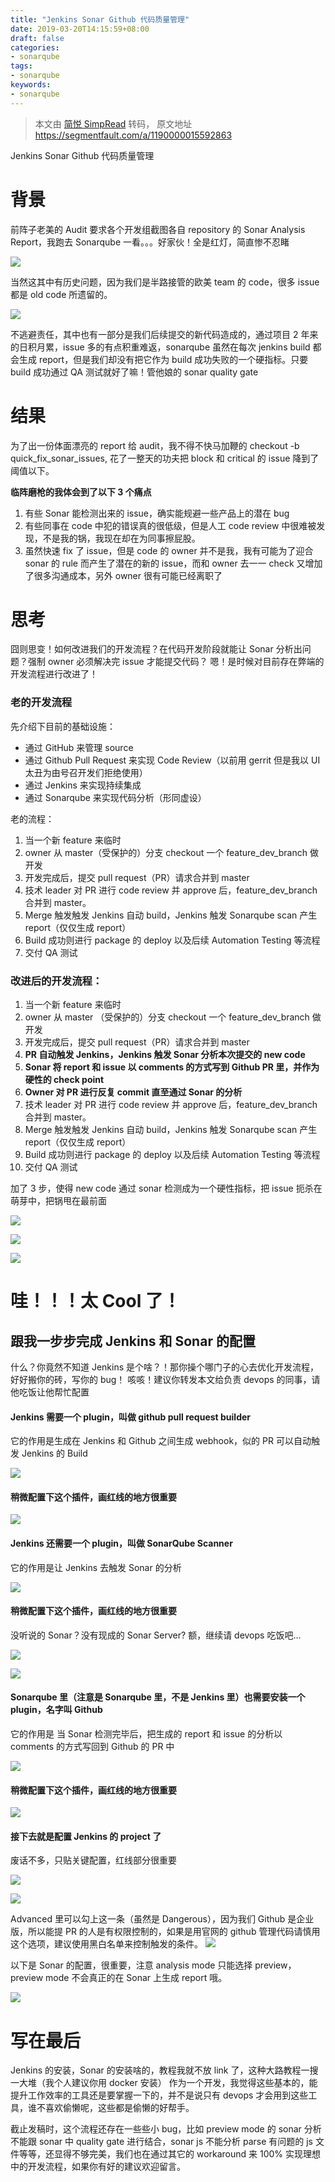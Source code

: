 ```yaml
---
title: "Jenkins Sonar Github 代码质量管理"
date: 2019-03-20T14:15:59+08:00
draft: false
categories:
- sonarqube
tags:
- sonarqube
keywords:
- sonarqube
---
```


> 本文由 [简悦 SimpRead](http://ksria.com/simpread/) 转码， 原文地址 https://segmentfault.com/a/1190000015592863

Jenkins Sonar Github 代码质量管理
<!--more-->

# 背景

前阵子老美的 Audit 要求各个开发组截图各自 repository 的 Sonar Analysis Report，我跑去 Sonarqube 一看。。。好家伙！全是红灯，简直惨不忍睹

![](https://segmentfault.com/img/bVbdAmb?w=1310&h=1204)

当然这其中有历史问题，因为我们是半路接管的欧美 team 的 code，很多 issue 都是 old code 所遗留的。

![](https://segmentfault.com/img/bVbdAmA?w=500&h=327)

不逃避责任，其中也有一部分是我们后续提交的新代码造成的，通过项目 2 年来的日积月累，issue 多的有点积重难返，sonarqube 虽然在每次 jenkins build 都会生成 report，但是我们却没有把它作为 build 成功失败的一个硬指标。只要 build 成功通过 QA 测试就好了嘛！管他娘的 sonar quality gate

# 结果

为了出一份体面漂亮的 report 给 audit，我不得不快马加鞭的 checkout -b quick_fix_sonar_issues, 花了一整天的功夫把 block 和 critical 的 issue 降到了阈值以下。

**临阵磨枪的我体会到了以下 3 个痛点**

1.  有些 Sonar 能检测出来的 issue，确实能规避一些产品上的潜在 bug
2.  有些同事在 code 中犯的错误真的很低级，但是人工 code review 中很难被发现，不是我的锅，我现在却在为同事擦屁股。
3.  虽然快速 fix 了 issue，但是 code 的 owner 并不是我，我有可能为了迎合 sonar 的 rule 而产生了潜在的新的 issue，而和 owner 去一一 check 又增加了很多沟通成本，另外 owner 很有可能已经离职了

# 思考

囧则思变！如何改进我们的开发流程？在代码开发阶段就能让 Sonar 分析出问题？强制 owner 必须解决完 issue 才能提交代码？
嗯！是时候对目前存在弊端的开发流程进行改进了！

### 老的开发流程

先介绍下目前的基础设施：

*   通过 GitHub 来管理 source
*   通过 Github Pull Request 来实现 Code Review（以前用 gerrit 但是我以 UI 太丑为由号召开发们拒绝使用）
*   通过 Jenkins 来实现持续集成
*   通过 Sonarqube 来实现代码分析（形同虚设）

老的流程：

1.  当一个新 feature 来临时
2.  owner 从 master（受保护的）分支 checkout 一个 feature_dev_branch 做开发
3.  开发完成后，提交 pull request（PR）请求合并到 master
4.  技术 leader 对 PR 进行 code review 并 approve 后，feature_dev_branch 合并到 master。
5.  Merge 触发触发 Jenkins 自动 build，Jenkins 触发 Sonarqube scan 产生 report（仅仅生成 report）
6.  Build 成功则进行 package 的 deploy 以及后续 Automation Testing 等流程
7.  交付 QA 测试

### 改进后的开发流程：

1.  当一个新 feature 来临时
2.  owner 从 master （受保护的）分支 checkout 一个 feature_dev_branch 做开发
3.  开发完成后，提交 pull request（PR）请求合并到 master
4.  **PR 自动触发 Jenkins，Jenkins 触发 Sonar 分析本次提交的 new code**
5.  **Sonar 将 report 和 issue 以 comments 的方式写到 Github PR 里，并作为硬性的 check point**
6.  **Owner 对 PR 进行反复 commit 直至通过 Sonar 的分析**
7.  技术 leader 对 PR 进行 code review 并 approve 后，feature_dev_branch 合并到 master。
8.  Merge 触发触发 Jenkins 自动 build，Jenkins 触发 Sonarqube scan 产生 report（仅仅生成 report）
9.  Build 成功则进行 package 的 deploy 以及后续 Automation Testing 等流程
10.  交付 QA 测试

加了 3 步，使得 new code 通过 sonar 检测成为一个硬性指标，把 issue 扼杀在萌芽中，把锅甩在最前面

![](https://segmentfault.com/img/bVbdAtz?w=1564&h=1276)

![](https://segmentfault.com/img/bVbdAtq?w=1552&h=1272)

![](https://segmentfault.com/img/bVbdAzt?w=1706&h=822)

# 哇！！！太 Cool 了！

## 跟我一步步完成 Jenkins 和 Sonar 的配置

什么？你竟然不知道 Jenkins 是个啥？！那你操个哪门子的心去优化开发流程，好好搬你的砖，写你的 bug！
咳咳！建议你转发本文给负责 devops 的同事，请他吃饭让他帮忙配置

#### Jenkins 需要一个 plugin，叫做 github pull request builder

它的作用是生成在 Jenkins 和 Github 之间生成 webhook，似的 PR 可以自动触发 Jenkins 的 Build

![](https://segmentfault.com/img/bVbdAuI?w=2090&h=380)

#### 稍微配置下这个插件，画红线的地方很重要

![](https://segmentfault.com/img/bVbdAvu?w=2594&h=1184)

#### Jenkins 还需要一个 plugin，叫做 SonarQube Scanner

它的作用是让 Jenkins 去触发 Sonar 的分析

![](https://segmentfault.com/img/bVbdAwl?w=2436&h=556)

#### 稍微配置下这个插件，画红线的地方很重要

没听说的 Sonar？没有现成的 Sonar Server? 额，继续请 devops 吃饭吧...

![](https://segmentfault.com/img/bVbdAxr?w=1920&h=868)

![](https://segmentfault.com/img/bVbdAw5?w=1846&h=1114)

#### Sonarqube 里（注意是 Sonarqube 里，不是 Jenkins 里）也需要安装一个 plugin，名字叫 Github

它的作用是 当 Sonar 检测完毕后，把生成的 report 和 issue 的分析以 comments 的方式写回到 Github 的 PR 中

![](https://segmentfault.com/img/bVbdAxG?w=2796&h=608)

#### 稍微配置下这个插件，画红线的地方很重要

![](https://segmentfault.com/img/bVbdAxN?w=1546&h=934)

#### 接下去就是配置 Jenkins 的 project 了

废话不多，只贴关键配置，红线部分很重要

![](https://segmentfault.com/img/bVbdAxR?w=1850&h=1014)

![](https://segmentfault.com/img/bVbdAyl?w=1852&h=940)

Advanced 里可以勾上这一条（虽然是 Dangerous），因为我们 Github 是企业版，所以能提 PR 的人是有权限控制的，如果是用官网的 github 管理代码请慎用这个选项，建议使用黑白名单来控制触发的条件。
![](https://segmentfault.com/img/bVbdAyo?w=1142&h=70)

以下是 Sonar 的配置，很重要，注意 analysis mode 只能选择 preview，preview mode 不会真正的在 Sonar 上生成 report 哦。

![](https://segmentfault.com/img/bVbdAzd?w=2118&h=978)

# 写在最后

Jenkins 的安装，Sonar 的安装啥的，教程我就不放 link 了，这种大路教程一搜一大堆（我个人建议你用 docker 安装）
作为一个开发，我觉得这些基本的，能提升工作效率的工具还是要掌握一下的，并不是说只有 devops 才会用到这些工具，谁不喜欢偷懒呢，这些都是偷懒的好帮手。

截止发稿时，这个流程还存在一些些小 bug，比如 preview mode 的 sonar 分析不能跟 sonar 中 quality gate 进行结合，sonar js 不能分析 parse 有问题的 js 文件等等，还显得不够完美，我们也在通过其它的 workaround 来 100% 实现理想中的开发流程，如果你有好的建议欢迎留言。